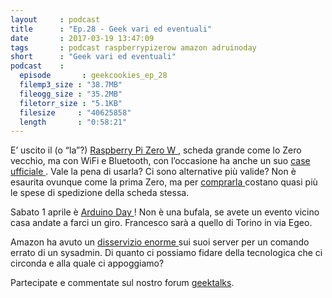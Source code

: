 ```yaml
---
layout     : podcast
title      : "Ep.28 - Geek vari ed eventuali" 
date       : 2017-03-19 13:47:09
tags       : podcast raspberrypizerow amazon adruinoday
short      : "Geek vari ed eventuali" 
podcast    :
  episode       : geekcookies_ep_28
  filemp3_size : "38.7MB"
  fileogg_size : "35.2MB"
  filetorr_size : "5.1KB"
  filesize     : "40625858"
  length       : "0:58:21"
---
```


E’ uscito il (o “la”?) [ Raspberry Pi Zero W ](https://www.raspberrypi.org/blog/raspberry-pi-zero-w-joins-family/), scheda grande come lo Zero vecchio, ma con WiFi e Bluetooth, con l’occasione ha anche un suo [ case ufficiale ](https://www.raspberrypi.org/blog/raspberry-pi-zero-w-joins-family/).
Vale la pena di usarla? Ci sono alternative più valide? 
Non è esaurita ovunque come la prima Zero, ma per [ comprarla ](https://shop.pimoroni.com/products/raspberry-pi-zero-w) costano quasi più le spese di spedizione della scheda stessa.

Sabato 1 aprile è [ Arduino Day ](https://day.arduino.cc/#/)!
Non è una bufala, se avete un evento vicino casa andate a farci un giro. Francesco sarà a quello di Torino in via Egeo.

Amazon ha avuto un [ disservizio enorme ](http://www.geekwire.com/2017/amazon-explains-massive-aws-outage-says-employee-error-took-servers-offline-promises-changes/) sui suoi server per un comando errato di un sysadmin.
Di quanto ci possiamo fidare della tecnologica che ci circonda e alla quale ci appoggiamo?

Partecipate e commentate sul nostro forum [geektalks](https://github.com/geekcookies/geektalks/issues/25).
